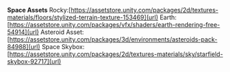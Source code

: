 **Space Assets**
Rocky:[https://assetstore.unity.com/packages/2d/textures-materials/floors/stylized-terrain-texture-153469](url)
Earth:[https://assetstore.unity.com/packages/vfx/shaders/earth-rendering-free-54914](url)
Asteroid Asset: [https://assetstore.unity.com/packages/3d/environments/asteroids-pack-84988](url)
Space Skybox: [https://assetstore.unity.com/packages/2d/textures-materials/sky/starfield-skybox-92717](url)


